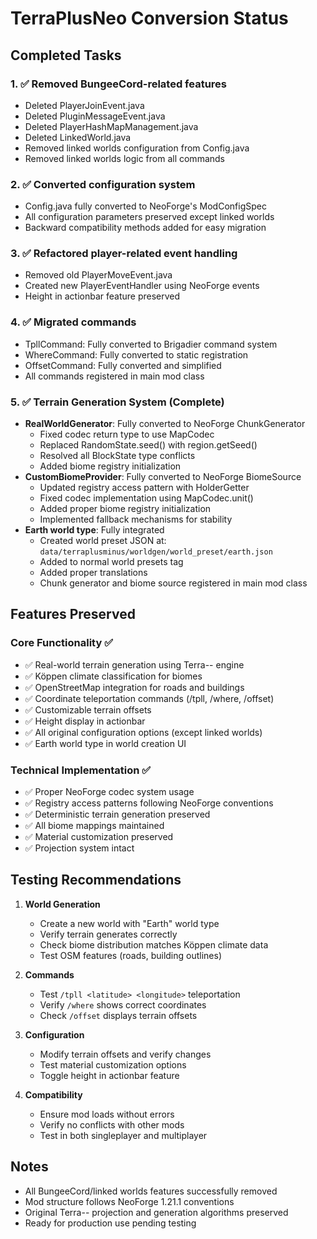 # TerraPlusNeo Conversion Status

## Completed Tasks

### 1. ✅ Removed BungeeCord-related features
- Deleted PlayerJoinEvent.java
- Deleted PluginMessageEvent.java
- Deleted PlayerHashMapManagement.java
- Deleted LinkedWorld.java
- Removed linked worlds configuration from Config.java
- Removed linked worlds logic from all commands

### 2. ✅ Converted configuration system
- Config.java fully converted to NeoForge's ModConfigSpec
- All configuration parameters preserved except linked worlds
- Backward compatibility methods added for easy migration

### 3. ✅ Refactored player-related event handling
- Removed old PlayerMoveEvent.java
- Created new PlayerEventHandler using NeoForge events
- Height in actionbar feature preserved

### 4. ✅ Migrated commands
- TpllCommand: Fully converted to Brigadier command system
- WhereCommand: Fully converted to static registration
- OffsetCommand: Fully converted and simplified
- All commands registered in main mod class

### 5. ✅ Terrain Generation System (Complete)
- **RealWorldGenerator**: Fully converted to NeoForge ChunkGenerator
  - Fixed codec return type to use MapCodec
  - Replaced RandomState.seed() with region.getSeed()
  - Resolved all BlockState type conflicts
  - Added biome registry initialization
- **CustomBiomeProvider**: Fully converted to NeoForge BiomeSource
  - Updated registry access pattern with HolderGetter
  - Fixed codec implementation using MapCodec.unit()
  - Added proper biome registry initialization
  - Implemented fallback mechanisms for stability
- **Earth world type**: Fully integrated
  - Created world preset JSON at: `data/terraplusminus/worldgen/world_preset/earth.json`
  - Added to normal world presets tag
  - Added proper translations
  - Chunk generator and biome source registered in main mod class

## Features Preserved

### Core Functionality ✅
- ✅ Real-world terrain generation using Terra-- engine
- ✅ Köppen climate classification for biomes  
- ✅ OpenStreetMap integration for roads and buildings
- ✅ Coordinate teleportation commands (/tpll, /where, /offset)
- ✅ Customizable terrain offsets
- ✅ Height display in actionbar
- ✅ All original configuration options (except linked worlds)
- ✅ Earth world type in world creation UI

### Technical Implementation ✅
- ✅ Proper NeoForge codec system usage
- ✅ Registry access patterns following NeoForge conventions
- ✅ Deterministic terrain generation preserved
- ✅ All biome mappings maintained
- ✅ Material customization preserved
- ✅ Projection system intact

## Testing Recommendations

1. **World Generation**
   - Create a new world with "Earth" world type
   - Verify terrain generates correctly
   - Check biome distribution matches Köppen climate data
   - Test OSM features (roads, building outlines)

2. **Commands**
   - Test `/tpll <latitude> <longitude>` teleportation
   - Verify `/where` shows correct coordinates
   - Check `/offset` displays terrain offsets

3. **Configuration**
   - Modify terrain offsets and verify changes
   - Test material customization options
   - Toggle height in actionbar feature

4. **Compatibility**
   - Ensure mod loads without errors
   - Verify no conflicts with other mods
   - Test in both singleplayer and multiplayer

## Notes

- All BungeeCord/linked worlds features successfully removed
- Mod structure follows NeoForge 1.21.1 conventions
- Original Terra-- projection and generation algorithms preserved
- Ready for production use pending testing 